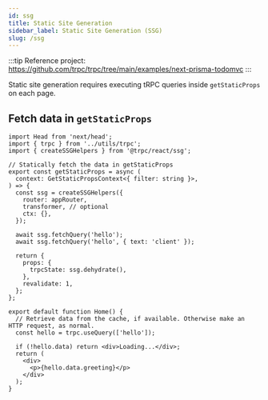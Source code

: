 ```yaml
---
id: ssg
title: Static Site Generation
sidebar_label: Static Site Generation (SSG)
slug: /ssg
---
```


:::tip
Reference project: https://github.com/trpc/trpc/tree/main/examples/next-prisma-todomvc
:::

Static site generation requires executing tRPC queries inside `getStaticProps` on each page.

## Fetch data in `getStaticProps`

```tsx
import Head from 'next/head';
import { trpc } from '../utils/trpc';
import { createSSGHelpers } from '@trpc/react/ssg';

// Statically fetch the data in getStaticProps
export const getStaticProps = async (
  context: GetStaticPropsContext<{ filter: string }>,
) => {
  const ssg = createSSGHelpers({
    router: appRouter,
    transformer, // optional
    ctx: {},
  });

  await ssg.fetchQuery('hello');
  await ssg.fetchQuery('hello', { text: 'client' });

  return {
    props: {
      trpcState: ssg.dehydrate(),
    },
    revalidate: 1,
  };
};

export default function Home() {
  // Retrieve data from the cache, if available. Otherwise make an HTTP request, as normal.
  const hello = trpc.useQuery(['hello']);
  
  if (!hello.data) return <div>Loading...</div>;
  return (
    <div>
      <p>{hello.data.greeting}</p>
    </div>
  );
}

```
